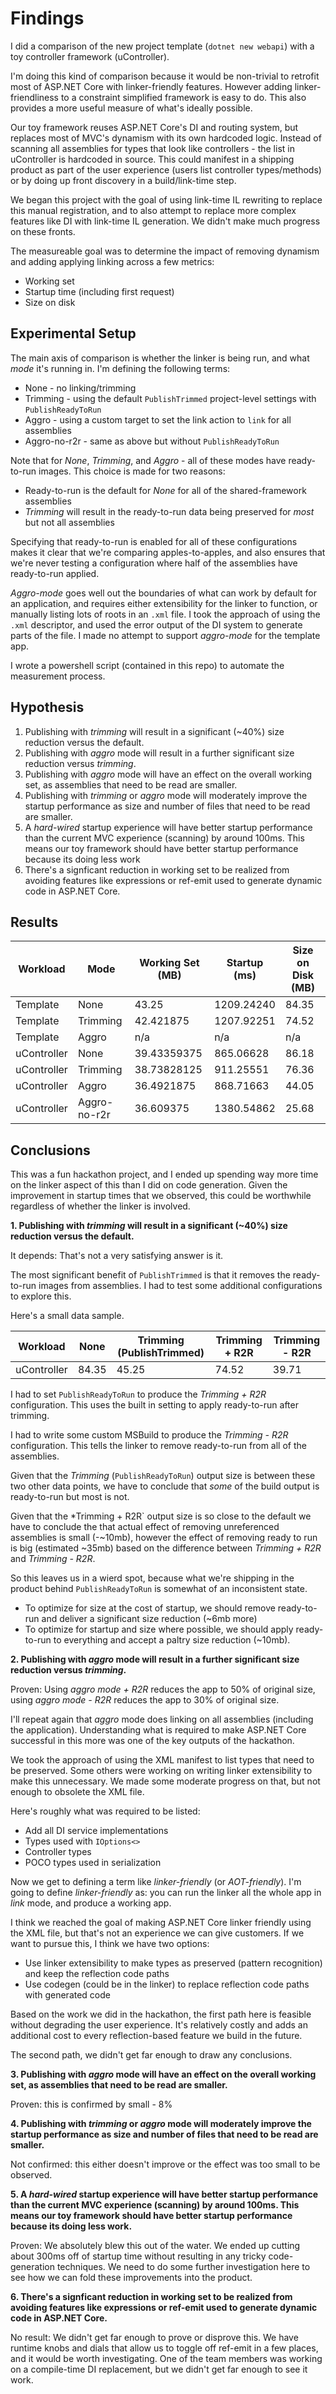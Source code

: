 # Findings

I did a comparison of the new project template (`dotnet new webapi`) with a toy controller framework (uController). 

I'm doing this kind of comparison because it would be non-trivial to retrofit most of ASP.NET Core with linker-friendly features. However adding linker-friendliness to a constraint simplified framework is easy to do. This also provides a more useful measure of what's ideally possible. 

Our toy framework reuses ASP.NET Core's DI and routing system, but replaces most of MVC's dynamism with its own hardcoded logic. Instead of scanning all assemblies for types that look like controllers - the list in uController is hardcoded in source. This could manifest in a shipping product as part of the user experience (users list controller types/methods) or by doing up front discovery in a build/link-time step.

We began this project with the goal of using link-time IL rewriting to replace this manual registration, and to also attempt to replace more complex features like DI with link-time IL generation. We didn't make much progress on these fronts.

The measureable goal was to determine the impact of removing dynamism and adding applying linking across a few metrics:
- Working set
- Startup time (including first request)
- Size on disk

## Experimental Setup

The main axis of comparison is whether the linker is being run, and what *mode* it's running in. I'm defining the following terms:
- None - no linking/trimming
- Trimming - using the default `PublishTrimmed` project-level settings with `PublishReadyToRun`
- Aggro - using a custom target to set the link action to `link` for all assemblies
- Aggro-no-r2r - same as above but without `PublishReadyToRun`

Note that for *None*, *Trimming*, and *Aggro* - all of these modes have ready-to-run images. This choice is made for two reasons:
- Ready-to-run is the default for *None* for all of the shared-framework assemblies
- *Trimming* will result in the ready-to-run data being preserved for *most* but not all assemblies

Specifying that ready-to-run is enabled for all of these configurations makes it clear that we're comparing apples-to-apples, and also ensures that we're never testing a configuration where half of the assemblies have ready-to-run applied.

*Aggro-mode* goes well out the boundaries of what can work by default for an application, and requires either extensibility for the linker to function, or manually listing lots of roots in an `.xml` file. I took the approach of using the `.xml` descriptor, and used the error output of the DI system to generate parts of the file. I made no attempt to support *aggro-mode* for the template app.

I wrote a powershell script (contained in this repo) to automate the measurement process.

## Hypothesis

1. Publishing with *trimming* will result in a significant (~40%) size reduction versus the default.
2. Publishing with *aggro* mode will result in a further significant size reduction versus *trimming*.
3. Publishing with *aggro* mode will have an effect on the overall working set, as assemblies that need to be read are smaller.
4. Publishing with *trimming* or *aggro* mode will moderately improve the startup performance as size and number of files that need to be read are smaller.
5. A *hard-wired* startup experience will have better startup performance than the current MVC experience (scanning) by around 100ms. This means our toy framework should have better startup performance because its doing less work
6. There's a signficant reduction in working set to be realized from avoiding features like expressions or ref-emit used to generate dynamic code in ASP.NET Core.

## Results

| Workload    | Mode         | Working Set (MB) | Startup (ms) | Size on Disk (MB) |
|-------------|--------------|------------------|--------------|-------------------|
| Template    | None         | 43.25            | 1209.24240   | 84.35             |
| Template    | Trimming     | 42.421875        | 1207.92251   | 74.52             |
| Template    | Aggro        | n/a              | n/a          | n/a               |
| uController | None         | 39.43359375      | 865.06628    | 86.18             |
| uController | Trimming     | 38.73828125      | 911.25551    | 76.36             |
| uController | Aggro        | 36.4921875       | 868.71663    | 44.05             |
| uController | Aggro-no-r2r | 36.609375        | 1380.54862   | 25.68             |

## Conclusions

This was a fun hackathon project, and I ended up spending way more time on the linker aspect of this than I did on code generation. Given the improvement in startup times that we observed, this could be worthwhile regardless of whether the linker is involved.

**1. Publishing with *trimming* will result in a significant (~40%) size reduction versus the default.**

It depends: That's not a very satisfying answer is it. 

The most significant benefit of `PublishTrimmed` is that it removes the ready-to-run images from assemblies. I had to test some additional configurations to explore this.

Here's a small data sample.

| Workload    | None     | Trimming (PublishTrimmed) | Trimming + R2R | Trimming - R2R    |
|-------------|----------|---------------------------|--------------  |-------------------|
| uController | 84.35    | 45.25                     | 74.52          | 39.71             |

I had to set `PublishReadyToRun` to produce the *Trimming + R2R* configuration. This uses the built in setting to apply ready-to-run after trimming.

I had to write some custom MSBuild to produce the *Trimming - R2R* configuration. This tells the linker to remove ready-to-run from all of the assemblies.

Given that the *Trimming* (`PublishReadyToRun`) output size is between these two other data points, we have to conclude that *some* of the build output is ready-to-run but most is not.

Given that the *Trimming + R2R` output size is so close to the default we have to conclude the that actual effect of removing unreferenced assemblies is small (-~10mb), however the effect of removing ready to run is big (estimated ~35mb) based on the difference between *Trimming + R2R* and *Trimming - R2R*.

So this leaves us in a wierd spot, because what we're shipping in the product behind `PublishReadyToRun` is somewhat of an inconsistent state.
- To optimize for size at the cost of startup, we should remove ready-to-run and deliver a significant size reduction (~6mb more)
- To optimize for startup and size where possible, we should apply ready-to-run to everything and accept a paltry size reduction (~10mb).

**2. Publishing with *aggro* mode will result in a further significant size reduction versus *trimming*.**

Proven: Using *aggro mode + R2R* reduces the app to 50% of original size, using *aggro mode - R2R* reduces the app to 30% of original size.

I'll repeat again that *aggro* mode does linking on all assemblies (including the application). Understanding what is required to make ASP.NET Core successful in this more was one of the key outputs of the hackathon.

We took the approach of using the XML manifest to list types that need to be preserved. Some others were working on writing linker extensibility to make this unnecessary. We made some moderate progress on that, but not enough to obsolete the XML file.

Here's roughly what was required to be listed:
- Add all DI service implementations
- Types used with `IOptions<>`
- Controller types
- POCO types used in serialization

Now we get to defining a term like *linker-friendly* (or *AOT-friendly*). I'm going to define *linker-friendly* as: you can run the linker all the whole app in *link* mode, and produce a working app.

I think we reached the goal of making ASP.NET Core linker friendly using the XML file, but that's not an experience we can give customers. If we want to pursue this, I think we have two options:
- Use linker extensibility to make types as preserved (pattern recognition) and keep the reflection code paths
- Use codegen (could be in the linker) to replace reflection code paths with generated code

Based on the work we did in the hackathon, the first path here is feasible without degrading the user experience. It's relatively costly and adds an additional cost to every reflection-based feature we build in the future.

The second path, we didn't get far enough to draw any conclusions.

**3. Publishing with *aggro* mode will have an effect on the overall working set, as assemblies that need to be read are smaller.**

Proven: this is confirmed by small - 8%

**4. Publishing with *trimming* or *aggro* mode will moderately improve the startup performance as size and number of files that need to be read are smaller.**

Not confirmed: this either doesn't improve or the effect was too small to be observed.

**5. A *hard-wired* startup experience will have better startup performance than the current MVC experience (scanning) by around 100ms. This means our toy framework should have better startup performance because its doing less work.**

Proven: We absolutely blew this out of the water. We ended up cutting about 300ms off of startup time without resulting in any tricky code-generation techniques. We need to do some further investigation here to see how we can fold these improvements into the product.

**6. There's a signficant reduction in working set to be realized from avoiding features like expressions or ref-emit used to generate dynamic code in ASP.NET Core.**

No result: We didn't get far enough to prove or disprove this. We have runtime knobs and dials that allow us to toggle off ref-emit in a few places, and it would be worth investigating. One of the team members was working on a compile-time DI replacement, but we didn't get far enough to see it work.
